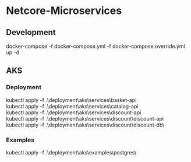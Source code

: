 # Netcore-Microservices

## Development

docker-compose -f docker-compose.yml -f docker-compose.override.yml up -d


## AKS

### Deployment

kubectl apply -f .\deployment\aks\services\basket-api\
kubectl apply -f .\deployment\aks\services\catalog-api\
kubectl apply -f .\deployment\aks\services\discount-api\
kubectl apply -f .\deployment\aks\services\discount\discount-api\
kubectl apply -f .\deployment\aks\services\discount\discount-db\

### Examples

kubectl apply -f .\deployment\aks\examples\postgres\
